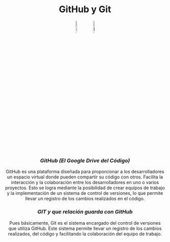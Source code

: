 <h1 align="center">GitHub y Git</h1>

<div align="center">

<img src="https://upload.wikimedia.org/wikipedia/commons/9/91/Octicons-mark-github.svg" alt="Logo de GitHub" class="logo" width="10%">

<img src="https://upload.wikimedia.org/wikipedia/commons/thumb/e/e0/Git-logo.svg/1280px-Git-logo.svg.png" alt="Logo de Git" class="logo" width="10%">

</div>
<br>

***<h3 align="center">GitHub (El Google Drive del Código)</h3>***
<p align="center">GitHub es una plataforma diseñada para proporcionar a los desarrolladores un espacio virtual donde pueden compartir su código con otros. Facilita la interacción y la colaboración entre los desarrolladores en uno o varios proyectos. Esto se logra mediante la posibilidad de crear equipos de trabajo y la implementación de un sistema de control de versiones, lo que permite llevar un registro de los cambios realizados en el código.</p>

***<h3 align="center">GIT y que relación guarda con GitHub</h3>***
<p align="center">Pues básicamente, Git es el sistema encargado del control de versiones que utiliza GitHub. Este sistema permite llevar un registro de los cambios realizados, del código y facilitando la colaboración del equipo de trabajo. </p>
